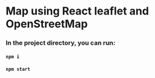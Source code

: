 # Map using React leaflet and OpenStreetMap 
### In the project directory, you can run:

#### `npm i`

#### `npm start`